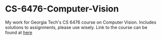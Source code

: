 # CS-6476-Computer-Vision

My work for Georgia Tech's CS 6476 course on Computer Vision. Includes solutions to assignments, please use wisely.
Link to the course can be found at [here](https://www.udacity.com/course/introduction-to-computer-vision--ud810)
